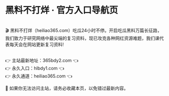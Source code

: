 # 黑料不打烊 · 官方入口导航页
<br>🎬 黑料不打烊（heiliao365.com）吃瓜24小时不停。开启吃瓜黑料万篇长征路，我们致力于研究网络中最尖端的复习资料，现已攻克各种网红资源难题，我们课代表每天会在网站更新复习资料!

<br>👉 主站最新地址：365bdy2.com 👈
<br>👉 永久入口：hlbdy1.com 👈
<br>👉 永久通道：heiliao365.com 👈

📌 如果你无法访问主站，请务必收藏本页，以免错过最新内容。
